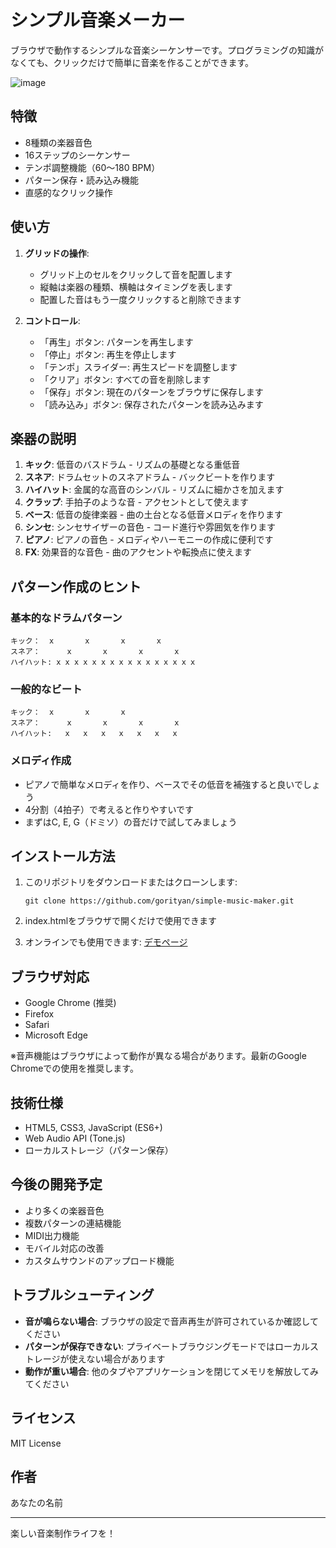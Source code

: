 # シンプル音楽メーカー

ブラウザで動作するシンプルな音楽シーケンサーです。プログラミングの知識がなくても、クリックだけで簡単に音楽を作ることができます。

![image](https://github.com/user-attachments/assets/4825686b-f81a-4215-821e-2bec9455779a)


## 特徴

- 8種類の楽器音色
- 16ステップのシーケンサー
- テンポ調整機能（60〜180 BPM）
- パターン保存・読み込み機能
- 直感的なクリック操作

## 使い方

1. **グリッドの操作**:
   - グリッド上のセルをクリックして音を配置します
   - 縦軸は楽器の種類、横軸はタイミングを表します
   - 配置した音はもう一度クリックすると削除できます

2. **コントロール**:
   - 「再生」ボタン: パターンを再生します
   - 「停止」ボタン: 再生を停止します
   - 「テンポ」スライダー: 再生スピードを調整します
   - 「クリア」ボタン: すべての音を削除します
   - 「保存」ボタン: 現在のパターンをブラウザに保存します
   - 「読み込み」ボタン: 保存されたパターンを読み込みます

## 楽器の説明

1. **キック**: 低音のバスドラム - リズムの基礎となる重低音
2. **スネア**: ドラムセットのスネアドラム - バックビートを作ります
3. **ハイハット**: 金属的な高音のシンバル - リズムに細かさを加えます
4. **クラップ**: 手拍子のような音 - アクセントとして使えます
5. **ベース**: 低音の旋律楽器 - 曲の土台となる低音メロディを作ります
6. **シンセ**: シンセサイザーの音色 - コード進行や雰囲気を作ります
7. **ピアノ**: ピアノの音色 - メロディやハーモニーの作成に便利です
8. **FX**: 効果音的な音色 - 曲のアクセントや転換点に使えます

## パターン作成のヒント

### 基本的なドラムパターン
```
キック：  x       x       x       x    
スネア：      x       x       x       x
ハイハット: x x x x x x x x x x x x x x x x
```

### 一般的なビート
```
キック：  x       x       x           
スネア：      x       x       x       x
ハイハット:   x   x   x   x   x   x   x   
```

### メロディ作成
- ピアノで簡単なメロディを作り、ベースでその低音を補強すると良いでしょう
- 4分割（4拍子）で考えると作りやすいです
- まずはC, E, G（ドミソ）の音だけで試してみましょう

## インストール方法

1. このリポジトリをダウンロードまたはクローンします:
   ```
   git clone https://github.com/gorityan/simple-music-maker.git
   ```

2. index.htmlをブラウザで開くだけで使用できます

3. オンラインでも使用できます: [デモページ](https://github.com/gorityan/simple_sequencer.git)

## ブラウザ対応

- Google Chrome (推奨)
- Firefox
- Safari
- Microsoft Edge

※音声機能はブラウザによって動作が異なる場合があります。最新のGoogle Chromeでの使用を推奨します。

## 技術仕様

- HTML5, CSS3, JavaScript (ES6+)
- Web Audio API (Tone.js)
- ローカルストレージ（パターン保存）

## 今後の開発予定

- より多くの楽器音色
- 複数パターンの連結機能
- MIDI出力機能
- モバイル対応の改善
- カスタムサウンドのアップロード機能

## トラブルシューティング

- **音が鳴らない場合**: ブラウザの設定で音声再生が許可されているか確認してください
- **パターンが保存できない**: プライベートブラウジングモードではローカルストレージが使えない場合があります
- **動作が重い場合**: 他のタブやアプリケーションを閉じてメモリを解放してみてください

## ライセンス

MIT License

## 作者

あなたの名前

---

楽しい音楽制作ライフを！
